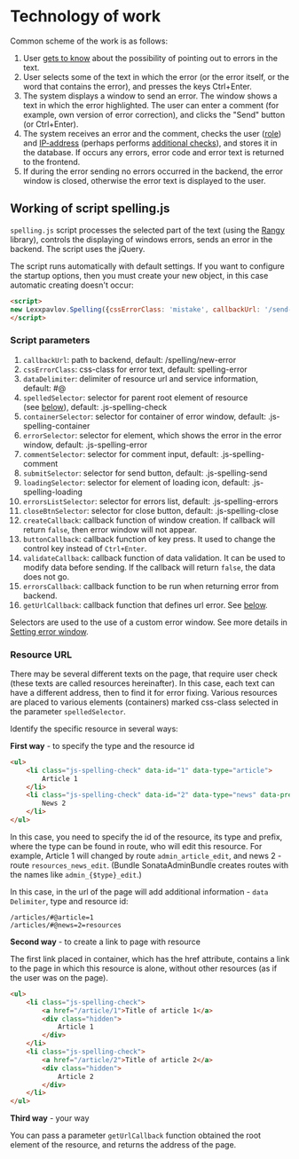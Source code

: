 # Technology of work

Common scheme of the work is as follows:
1. User [gets to know](logo-button.md) about the possibility of pointing out to 
errors in the text.
2. User selects some of the text in which the error (or the error itself, or 
the word that contains the error), and presses the keys Ctrl+Enter.
3. The system displays a window to send an error. The window shows a text in 
which the error highlighted. The user can enter a comment (for example, own 
version of error correction), and clicks the "Send" button (or Ctrl+Enter).
4. The system receives an error and the comment, checks the user 
([role](auth-check.md)) and [IP-address](flood-control.md) (perhaps performs 
[additional checks](custom-event-listener.md)), and stores it in the database.
If occurs any errors, error code and error text is returned to the frontend.
5. If during the error sending no errors occurred in the backend, the error 
window is closed, otherwise the error text is displayed to the user.

## Working of script spelling.js

`spelling.js` script processes the selected part of the text (using the
[Rangy](https://github.com/timdown/rangy) library), controls the displaying of
windows errors, sends an error in the backend. The script uses the jQuery.

The script runs automatically with default settings. If you want to configure
the startup options, then you must create your new object, in this case 
automatic creating doesn't occur:
```html
<script>
new Lexxpavlov.Spelling({cssErrorClass: 'mistake', callbackUrl: '/send-error/'});
</script>
```

### Script parameters

1. `callbackUrl`: path to backend, default:&nbsp;/spelling/new-error
2. `cssErrorClass`: css-class for error text, default:&nbsp;spelling-error
3. `dataDelimiter`: delimiter of resource url and service information, 
default:&nbsp;#@
4. `spelledSelector`: selector for parent root element of resource 
(see&nbsp;[below](#resource-url)), default:&nbsp;.js-spelling-check
5. `containerSelector`: selector for container of error window, 
default:&nbsp;.js-spelling-container
6. `errorSelector`: selector for element, which shows the error in the error 
window, default:&nbsp;.js-spelling-error
7. `commentSelector`: selector for comment input, default:&nbsp;.js-spelling-comment
8. `submitSelector`: selector for send button, default:&nbsp;.js-spelling-send
9. `loadingSelector`: selector for element of loading icon, 
default:&nbsp;.js-spelling-loading
10. `errorsListSelector`: selector for errors list, default:&nbsp;.js-spelling-errors
11. `closeBtnSelector`: selector for close button, 
default:&nbsp;.js-spelling-close
12. `createCallback`: callback function of window creation. If callback will 
return `false`, then error window will not appear.
13. `buttonCallback`: callback function of key press. It used to change the 
control key instead of `Ctrl+Enter`.
14. `validateCallback`: callback function of data validation. It can be used to
modify data before sending. If the callback will return `false`, the data does
not go.  
15. `errorsCallback`: callback function to be run when returning error from
backend.
16. `getUrlCallback`: callback function that defines url error.
See&nbsp;[below](#resource-url).

Selectors are used to the use of a custom error window. See more details in 
[Setting error window](error-window.md).

### Resource URL

There may be several different texts on the page, that require user 
check (these texts are called resources hereinafter). In this case, each text
can have a different address, then to find it for error fixing. Various 
resources are placed to various elements (containers) marked css-class selected
in the parameter `spelledSelector`. 

Identify the specific resource in several ways:

**First way** - to specify the type and the resource id

```html
<ul>
    <li class="js-spelling-check" data-id="1" data-type="article">
        Article 1
    </li>
    <li class="js-spelling-check" data-id="2" data-type="news" data-prefix="resources">
        News 2
    </li>
</ul>
```
In this case, you need to specify the id of the resource, its type and prefix, 
where the type can be found in route, who will edit this resource. For example,
Article 1 will changed by route `admin_article_edit`, and news 2 - route 
`resources_news_edit`. (Bundle SonataAdminBundle creates routes with the names 
like `admin_{$type}_edit`.)

In this case, in the url of the page will add additional information - 
`data Delimiter`, type and resource id:
```
/articles/#@article=1
/articles/#@news=2=resources
```

**Second way** - to create a link to page with resource

The first link placed in container, which has the href attribute, contains a
link to the page in which this resource is alone, without other resources (as
if the user was on the page).

```html
<ul>
    <li class="js-spelling-check">
        <a href="/article/1">Title of article 1</a>
        <div class="hidden">
            Article 1
        </div>
    </li>
    <li class="js-spelling-check">
        <a href="/article/2">Title of article 2</a>
        <div class="hidden">
            Article 2 
        </div>
    </li>
</ul>
```

**Third way** - your way

You can pass a parameter `getUrlCallback` function obtained the root element of
the resource, and returns the address of the page.
